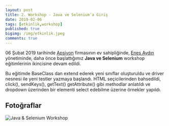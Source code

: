 ```yaml
---
layout: post
title: 2. Workshop - Java ve Selenium'a Giriş
date: 2019-02-06
tags: [etkinlik,workshop]
published: true
bigimg: /img/etkinlik.jpeg
comments: true
---
```


06 Şubat 2019 tarihinde [Apsiyon](https://www.apsiyon.com/) firmasının ev sahipliğinde, [Enes Aydın](https://tr.linkedin.com/in/enes-aydin-cv) yönetiminde, daha önce başlattığımız **Java ve Selenium** workshop  eğitimlerinin ikincisine devam edildi.

Bu eğitimde BaseClass dan extend ederek yeni sınıflar oluşturuldu ve driver nesnesi ile yeni testler yazmaya başlandı. HTML seçicilerinden bahsedildi, click(), sendKeys(), getText() getAttribute() gibi methodlar anlatıldı ve dropdown üzerinden bir elementi select edebilme üzerine örnekler yapıldı.

## Fotoğraflar
![Java & Selenium Workshop](https://www.softwaretestingturkey.com/img/2019/workshop_1_apsiyon.jpg)
